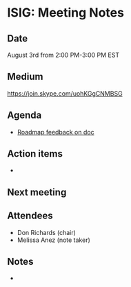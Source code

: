 # ISIG: Meeting Notes

## Date

August 3rd from 2:00 PM-3:00 PM EST

## Medium

https://join.skype.com/uohKGgCNMBSG<br/>

## Agenda
* [Roadmap feedback on doc](https://github.com/Islandora/islandora/wiki/Roadmap-Meeting-July-22-2016-11:30-am-AST#security-interest-group-will)

## Action items
* 

## Next meeting

## Attendees
* Don Richards (chair) 
* Melissa Anez (note taker)

## Notes
* 
